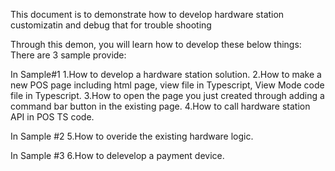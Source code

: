 This document is to demonstrate how to develop hardware station customizatin and debug that for trouble shooting

Through this demon, you will learn how to develop these below things:
There are 3 sample provide:

In Sample#1 
1.How to develop a hardware station solution.
2.How to make a new POS page including html page, view file in Typescript,  View Mode code file in Typescript.
3.How to open the page you just created through adding a command bar button in the existing page.
4.How to call hardware station API  in POS TS  code.

In Sample #2
5.How to overide the existing hardware logic.

In Sample #3
6.How to delevelop a payment device.
